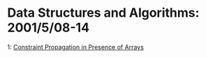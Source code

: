 # Data Structures and Algorithms: 2001/5/08-14  
1: [Constraint Propagation in Presence of Arrays](https://doi.org/10.48550/arXiv.cs/0105024)  